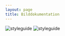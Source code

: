```yaml
---
layout: page
title: Bilddokumentation
---
```


![styleguide](/images/posts/53674870_2111862618903900_1379750414114619392_o.jpg)
![styleguide](/images/posts/55698737_2111862608903901_3448482452308230144_o.jpg)
